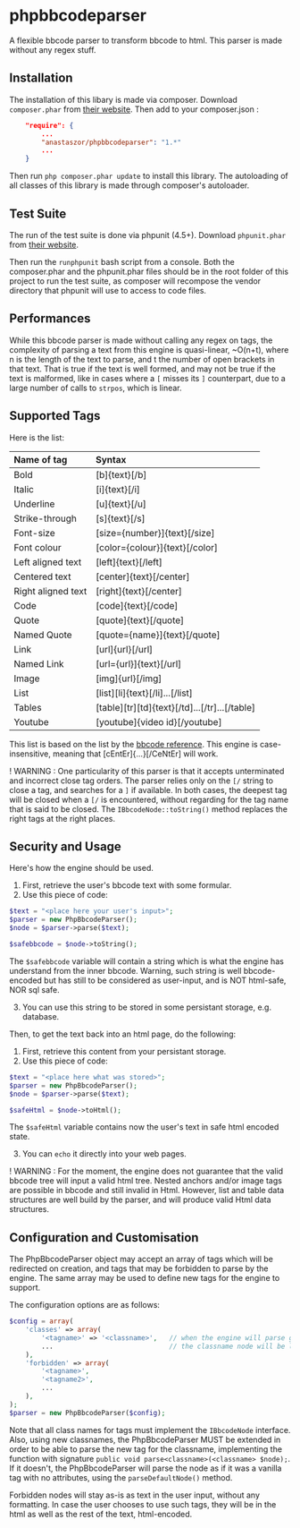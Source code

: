 # phpbbcodeparser
A flexible bbcode parser to transform bbcode to html. This parser is made
without any regex stuff.


## Installation

The installation of this libary is made via composer. 
Download `composer.phar` from [their website](https://getcomposer.org/download/).
Then add to your composer.json :

```json
	"require": {
		...
		"anastaszor/phpbbcodeparser": "1.*"
		...
	}
```

Then run `php composer.phar update` to install this library.
The autoloading of all classes of this library is made through composer's autoloader.

## Test Suite

The run of the test suite is done via phpunit (4.5+).
Download `phpunit.phar` from [their website](https://phpunit.de/index.html).

Then run the `runphpunit` bash script from a console. Both the composer.phar
and the phpunit.phar files should be in the root folder of this project to 
run the test suite, as composer will recompose the vendor directory that phpunit
will use to access to code files.


## Performances

While this bbcode parser is made without calling any regex on tags, the complexity
of parsing a text from this engine is quasi-linear, ~O(n+t), where n is the length
of the text to parse, and t the number of open brackets in that text. That is 
true if the text is well formed, and may not be true if the text is malformed, 
like in cases where a `[` misses its `]` counterpart, due to a large number 
of calls to `strpos`, which is linear.

## Supported Tags

Here is the list:

| Name of tag 			| Syntax											|
|:----------------------|:--------------------------------------------------|
| Bold 					| [b]{text}[/b]										|
| Italic 				| [i]{text}[/i]										|
| Underline 			| [u]{text}[/u]										|
| Strike-through 		| [s]{text}[/s]										|
| Font-size 			| [size={number}]{text}[/size]						|
| Font colour 			| [color={colour}]{text}[/color] 					|
| Left aligned text 	| [left]{text}[/left]								|
| Centered text 		| [center]{text}[/center]							|
| Right aligned text 	| [right]{text}[/center]							|
| Code 					| [code]{text}[/code]								|
| Quote 				| [quote]{text}[/quote]								|
| Named Quote 			| [quote={name}]{text}[/quote]						|
| Link 					| [url]{url}[/url]									|
| Named Link			| [url={url}]{text}[/url]							|
| Image 				| [img]{url}[/img]									|
| List					| [list]\[li]{text}[/li]...[/list]					|
| Tables 				| [table]\[tr]\[td]{text}[/td]...[/tr]...[/table]	|
| Youtube				| [youtube]{video id}[/youtube]						|

This list is based on the list by the [bbcode reference](http://www.bbcode.org/reference.php).
This engine is case-insensitive, meaning that [cEntEr]{...}[/CeNtEr] will work.

! WARNING : One particularity of this parser is that it accepts unterminated 
and incorrect close tag orders. The parser relies only on the `[/` string to 
close a tag, and searches for a `]` if available. In both cases, the deepest
tag will be closed when a `[/` is encountered, without regarding for the 
tag name that is said to be closed. The `IBbcodeNode::toString()` method
replaces the right tags at the right places.

## Security and Usage

Here's how the engine should be used.

1.  First, retrieve the user's bbcode text with some formular.
2.  Use this piece of code:
```php
$text = "<place here your user's input>";
$parser = new PhpBbcodeParser();
$node = $parser->parse($text);

$safebbcode = $node->toString();
```
The `$safebbcode` variable will contain a string which is what the engine
has understand from the inner bbcode. Warning, such string is well bbcode-encoded
but has still to be considered as user-input, and is NOT html-safe, NOR sql safe.

3.  You can use this string to be stored in some persistant storage, e.g. database.

Then, to get the text back into an html page, do the following:

1.  First, retrieve this content from your persistant storage.
2.  Use this piece of code:
```php
$text = "<place here what was stored>";
$parser = new PhpBbcodeParser();
$node = $parser->parse($text);

$safeHtml = $node->toHtml();
```
The `$safeHtml` variable contains now the user's text in safe html encoded
state. 

3.  You can `echo` it directly into your web pages.

! WARNING : For the moment, the engine does not guarantee that the valid bbcode
tree will input a valid html tree. Nested anchors and/or image tags are possible
in bbcode and still invalid in Html.
However, list and table data structures are well build by the parser, and will 
produce valid Html data structures.


## Configuration and Customisation

The PhpBbcodeParser object may accept an array of tags which will be redirected
on creation, and tags that may be forbidden to parse by the engine. The same 
array may be used to define new tags for the engine to support.

The configuration options are as follows:

```php 
$config = array(
	'classes' => array(
		'<tagname>' => '<classname>',	// when the engine will parse given tagname
		...								// the classname node will be loaded
	),
	'forbidden' => array(
		'<tagname>',
		'<tagname2>',
		...
	),
);
$parser = new PhpBbcodeParser($config);
```
Note that all <classname> class names for tags must implement the `IBbcodeNode`
interface. Also, using new classnames, the PhpBbcodeParser MUST be extended
in order to be able to parse the new tag for the classname, implementing the
function with signature `public void parse<classname>(<classname> $node);`.
If it doesn't, the PhpBbcodeParser will parse the node as if it was a vanilla 
tag with no attributes, using the `parseDefaultNode()` method.

Forbidden nodes will stay as-is as text in the user input, without any formatting.
In case the user chooses to use such tags, they will be in the html as well as
the rest of the text, html-encoded.
